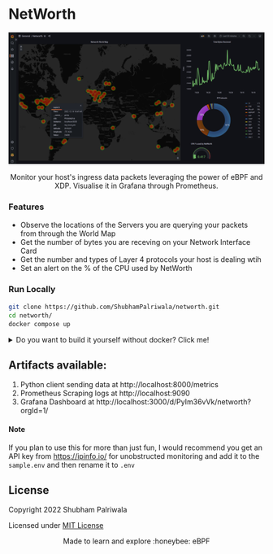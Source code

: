 # NetWorth
![NetWorth-Dashboard](./assets/grafana-dashboard.png)
<p align="center">
Monitor your host's ingress data packets leveraging the power of eBPF and XDP. Visualise it in Grafana through Prometheus.
</p>
 

### Features
- Observe the locations of the Servers you are querying your packets from through the World Map
- Get the number of bytes you are receving on your Network Interface Card
- Get the number and types of Layer 4 protocols your host is dealing wtih
- Set an alert on the % of the CPU used by NetWorth

### Run Locally
```sh
git clone https://github.com/ShubhamPalriwala/networth.git
cd networth/
docker compose up
```

<details>
<summary>Do you want to build it yourself without docker? Click me!</summary>
<br>

Requirements
- Python3
- pip
- Grafana
- Prometheus

1. Clone and get into the repository

```
git clone https://github.com/ShubhamPalriwala/NetWorth
cd Networth/
```

2. Install the required Python dependencies:

```
pip install -r requirements.txt
```

3. Install dev tools and Linux Kernel Headers through your package manager (example apt):

```
sudo pacman -S bcc-tools linux-headers
```

4. Start the Grafana service: 
```
sudo systemctl start grafana.service
```

5. Start the prometheus server:
```
prometheus --config.file=prometheus.yml
```

6. Finally start the eBPF program:
```
sudo python3 caller.py
```

7. Now head over to Grafana and import the Dashboard by uploading the `grafana.json` file.

*Congrats! You should now be able to see your NetWorth!*

</details>

## Artifacts available:
1. Python client sending data at http://localhost:8000/metrics 
2. Prometheus Scraping logs at http://localhost:9090
3. Grafana Dashboard at http://localhost:3000/d/PyIm36vVk/networth?orgId=1/



#### Note
If you plan to use this for more than just fun, I would recommend you get an API key from https://ipinfo.io/ for unobstructed monitoring and add it to the `sample.env` and then rename it to `.env`


## License

Copyright 2022 Shubham Palriwala

Licensed under [MIT License](./LICENSE)

<p align="center">Made to learn and explore :honeybee: eBPF</p>